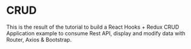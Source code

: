 # CRUD
This is the  result of the tutorial to build a React Hooks + Redux CRUD Application example to consume Rest API, display and modify data with Router, Axios &amp; Bootstrap.
